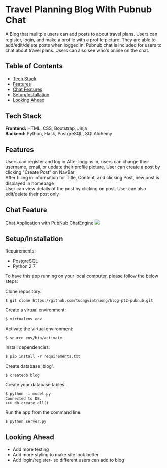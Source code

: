# Travel Planning Blog With Pubnub Chat
A Blog that mulitple users can add posts to about travel plans. Users can register, login, and make a profile with a profile picture. They are able to add/edit/delete posts when logged in.
Pubnub chat is included for users to chat about travel plans. Users can also see who's online on the chat.

## Table of Contents

* [Tech Stack](#tech-stack)
* [Features](#features)
* [Chat Features](#chatfeatures)
* [Setup/Installation](#installation)
* [Looking Ahead](#future)

## <a name="tech-stack"></a>Tech Stack

__Frontend:__ HTML, CSS, Bootstrap, Jinja <br>
__Backend:__ Python, Flask, PostgreSQL, SQLAlchemy<br>

## <a name="features"></a> Features
Users can register and log in
After loggins in, users can change their username, email, or update their profile picture.
User can create a post by clicking "Create Post" on NavBar <br>
After filling in information for Title, Content, and clicking Post, new post is displayed in homepage<br>
User can view details of the post by clicking on post. User can also edit/delete their post only <br>


## <a name="chatfeatures"></a> Chat Feature
Chat Application with PubNub ChatEngine
<img src="/static/chat.mov">

## <a name="installation"></a>Setup/Installation

Requirements:

- PostgreSQL
- Python 2.7

To have this app running on your local computer, please follow the below steps:

Clone repository:
```
$ git clone https://github.com/tuongviatruong/blog-pt2-pubnub.git
```
Create a virtual environment:
```
$ virtualenv env
```
Activate the virtual environment:
```
$ source env/bin/activate
```
Install dependencies:
```
$ pip install -r requirements.txt
```

Create database 'blog'.
```
$ createdb blog
```
Create your database tables.
```
$ python -i model.py
Connected to DB.
>>> db.create_all()

```
Run the app from the command line.
```
$ python server.py
```

## <a name='future'></a> Looking Ahead
* Add more testing
* Add more styling to make site look better
* Add login/register- so different users can add to blog
